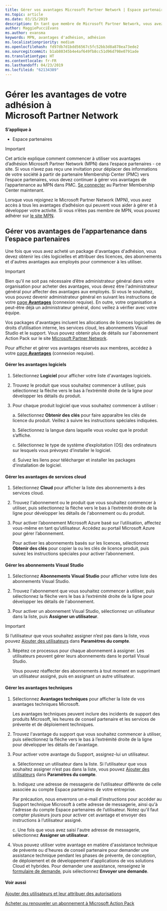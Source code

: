 ```yaml
---
title: Gérer vos avantages Microsoft Partner Network | Espace partenaires
ms.topic: article
ms.date: 03/15/2019
description: En tant que membre de Microsoft Partner Network, vous avez le droit d'acheter certains avantages. Explique comment activer et gérer vos avantages de l’appartenance au centre de partenaires.
author: MaggiePucciEvans
ms.author: evansma
keywords: MPN, avantages d'adhésion, adhésion
ms.localizationpriority: medium
ms.openlocfilehash: fd97db7d1bdd56567c5fc52bb3d8a878ea73ede2
ms.sourcegitcommit: b1ab80345b4e4af649fb8cc51d96d798e0791ade
ms.translationtype: HT
ms.contentlocale: fr-FR
ms.lasthandoff: 04/23/2019
ms.locfileid: "62134389"
---
```

# <a name="manage-your-microsoft-partner-network-membership-benefits"></a>Gérer les avantages de votre adhésion à Microsoft Partner Network

**S’applique à**

-  Espace partenaires

>[!IMPORTANT]
>Cet article explique comment commencer à utiliser vos avantages d’adhésion Microsoft Partner Network (MPN) dans l’espace partenaires - ce site. Si vous n’avez pas reçu une invitation pour déplacer des informations de votre société à partir de partenaire Membership Center (PMC) vers l’espace partenaires, vous devez continuer à gérer vos avantages de l’appartenance au MPN dans PMC. [Se connecter](https://partner.microsoft.com/_login?authType=OpenIdConnect) au Partner Membership Center maintenant.   

Lorsque vous rejoignez le Microsoft Partner Network (MPN), vous avez accès à tous les avantages d’adhésion qui peuvent vous aider à gérer et à développer votre activité. Si vous n’êtes pas membre de MPN, vous pouvez adhérer sur [le site MPN](https://partner.microsoft.com/membership).


## <a name="manage-your-membership-benefits-in-the-partner-center"></a>Gérer vos avantages de l’appartenance dans l’espace partenaires

Une fois que vous avez acheté un package d'avantages d'adhésion, vous devez obtenir les clés logicielles et attribuer des licences, des abonnements et d'autres avantages aux employés pour commencer à les utiliser. 

>[!IMPORTANT]
>Bien qu'il ne soit pas nécessaire d’être administrateur général dans votre organisation pour acheter des avantages, vous devez être l'administrateur général pour affecter des avantages aux employés.  Si vous le souhaitez, vous pouvez devenir administrateur général en suivant les instructions de votre [page **Avantages**](https://partnercenter.microsoft.com/pcv/partnership/benefits) (connexion requise). En outre, votre organisation a peut-être déjà un administrateur général, donc veillez à vérifier avec votre équipe.

Vos packages d'avantages incluent les allocations de licences logicielles de droits d’utilisation interne, les services cloud, les abonnements Visual Studio et le support. Vous pouvez obtenir plus de détails sur l'abonnement Action Pack sur le site [Microsoft Partner Network](https://partner.microsoft.com/membership/internal-use-software).  

Pour afficher et gérer vos avantages réservés aux membres, accédez à votre [page **Avantages**](https://partnercenter.microsoft.com/pcv/partnership/benefits) (connexion requise).

#### <a name="manage-software-benefits"></a>Gérer les avantages logiciels

1.  Sélectionnez **Logiciel** pour afficher votre liste d'avantages logiciels. 

2.  Trouvez le produit que vous souhaitez commencer à utiliser, puis sélectionnez la flèche vers le bas à l’extrémité droite de la ligne pour développer les détails du produit. 

3. Pour chaque produit logiciel que vous souhaitez commencer à utiliser :

    a. Sélectionnez **Obtenir des clés** pour faire apparaître les clés de licence du produit. Veillez à suivre les instructions spéciales indiquées.

    b. Sélectionnez la langue dans laquelle vous voulez que le produit s’affiche.

    c. Sélectionnez le type de système d’exploitation (OS) des ordinateurs sur lesquels vous prévoyez d’installer le logiciel.

    d. Suivez les liens pour télécharger et installer les packages d’installation de logiciel.


#### <a name="manage-cloud-services-benefits"></a>Gérer les avantages de services cloud

1. Sélectionnez **Cloud** pour afficher la liste des abonnements à des services cloud.

2. Trouvez l'abonnement ou le produit que vous souhaitez commencer à utiliser, puis sélectionnez la flèche vers le bas à l’extrémité droite de la ligne pour développer les détails de l'abonnement ou du produit. 

3. Pour activer l’abonnement Microsoft Azure basé sur l’utilisation, affectez vous-même en tant qu’utilisateur. Accédez au portail Microsoft Azure pour gérer l’abonnement.

    Pour activer les abonnements basés sur les licences, sélectionnez **Obtenir des clés** pour copier la ou les clés de licence produit, puis suivez les instructions spéciales pour activer l’abonnement.  


#### <a name="manage-visual-studio-subscriptions"></a>Gérer les abonnements Visual Studio

1. Sélectionnez **Abonnements Visual Studio** pour afficher votre liste des abonnements Visual Studio. 

2. Trouvez l'abonnement que vous souhaitez commencer à utiliser, puis sélectionnez la flèche vers le bas à l’extrémité droite de la ligne pour développer les détails de l'abonnement. 

3. Pour activer un abonnement Visual Studio, sélectionnez un utilisateur dans la liste, puis **Assigner un utilisateur**. 

> [!IMPORTANT]  
> Si l’utilisateur que vous souhaitez assigner n’est pas dans la liste, vous pouvez [Ajouter des utilisateurs](create-user-accounts-and-set-permissions.md) dans **Paramètres du compte**.

3. Répétez ce processus pour chaque abonnement à assigner. Les utilisateurs peuvent gérer leurs abonnements dans le portail Visual Studio. 

    Vous pouvez réaffecter des abonnements à tout moment en supprimant un utilisateur assigné, puis en assignant un autre utilisateur. 

#### <a name="manage-technical-benefits"></a>Gérer les avantages techniques

1. Sélectionnez **Avantages techniques** pour afficher la liste de vos avantages techniques Microsoft.

    Les avantages techniques peuvent inclure des incidents de support des produits Microsoft, les heures de conseil partenaire et les services de prévente et de déploiement techniques.   

2. Trouvez l'avantage du support que vous souhaitez commencer à utiliser, puis sélectionnez la flèche vers le bas à l’extrémité droite de la ligne pour développer les détails de l'avantage. 

3. Pour activer votre avantage du Support, assignez-lui un utilisateur. 
   
    a.  Sélectionnez un utilisateur dans la liste. Si l’utilisateur que vous souhaitez assigner n’est pas dans la liste, vous pouvez [Ajouter des utilisateurs](create-user-accounts-and-set-permissions.md) dans **Paramètres du compte**.

    b.  Indiquez une adresse de messagerie de l’utilisateur différente de celle associée au compte Espace partenaires de votre entreprise. 
    
    Par précaution, nous enverrons un e-mail d'instructions pour accéder au Support technique Microsoft à cette adresse de messagerie, ainsi qu'à l'adresse du compte Espace partenaires de l’utilisateur. Notez qu'il faut compter plusieurs jours pour activer cet avantage et envoyer des instructions à l’utilisateur assigné.    
    
    c.  Une fois que vous avez saisi l'autre adresse de messagerie, sélectionnez **Assigner un utilisateur**. 

4. Vous pouvez utiliser votre avantage en matière d'assistance technique de prévente ou d'heures de conseil partenaire pour demander une assistance technique pendant les phases de prévente, de conception, de déploiement et de développement d'applications de vos solutions Cloud et hybrides. Pour demander une assistance, renseignez le [formulaire de demande](https://partnercenter.microsoft.com/pcv/partnership/benefits/createadvisoryhoursservicerequest
), puis sélectionnez **Envoyer une demande**.


#### <a name="see-also"></a>Voir aussi

[Ajouter des utilisateurs et leur attribuer des autorisations](create-user-accounts-and-set-permissions.md)

[Acheter ou renouveler un abonnement à Microsoft Action Pack](mpn-get-action-pack.md)


